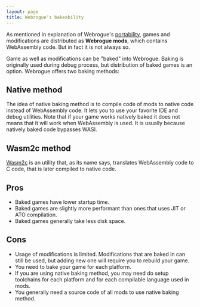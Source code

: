 ```yaml
---
layout: page
title: Webrogue's bakeability
---
```


As mentioned in explanation of Webrogue's [portability](./portable), games and modifications are distributed as __Webrogue mods__, which contains WebAssembly code.
But in fact it is not always so.

Game as well as modifications can be "baked" into Webrogue. 
Baking is originally used during debug process, but distribution of baked games is an option.
Webrogue offers two baking methods:

## Native method
The idea of native baking method is to compile code of mods to native code instead of WebAssembly code. It lets you to use your favorite IDE and debug utilities.
Note that if your game works natively baked it does not means that it will work when WebAssembly is used.
It is usually because natively baked code bypasses WASI.

## Wasm2c method
[Wasm2c](https://github.com/WebAssembly/wabt/blob/main/wasm2c/README.md) is an utility that, as its name says, translates WebAssembly code to C code, that is later compiled to native code. 

## Pros
- Baked games have lower startup time.
- Baked games are slightly more performant than ones that uses JIT or ATO compilation.
- Baked games generally take less disk space.

## Cons
- Usage of modifications is limited. 
Modifications that are baked in can still be used, but adding new one will require you to rebuild your game.
- You need to bake your game for each platform.
- If you are using native baking method, you may need do setup toolchains for each platform and for each compilable language used in mods.
- You generally need a source code of all mods to use native baking method.
